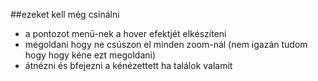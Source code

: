 ##ezeket kell még csinálni

- a pontozot menü-nek a hover efektjét elkészíteni
- megoldani hogy ne csúszon el minden zoom-nál (nem igazán tudom hogy hogy kéne ezt megoldani)
- átnézni és bfejezni a kénézettett ha találok valamit
